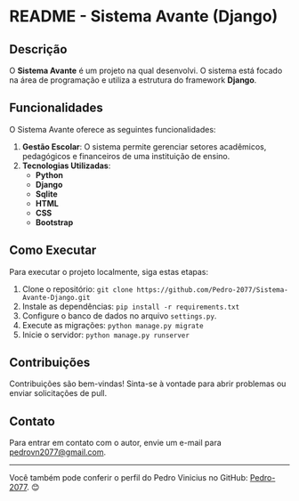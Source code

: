# README - Sistema Avante (Django)

## Descrição
O **Sistema Avante** é um projeto na qual desenvolvi. O sistema está focado na área de programação e utiliza a estrutura do framework **Django**.

## Funcionalidades
O Sistema Avante oferece as seguintes funcionalidades:

1. **Gestão Escolar**: O sistema permite gerenciar setores acadêmicos, pedagógicos e financeiros de uma instituição de ensino.
2. **Tecnologias Utilizadas**:
   - **Python**
   - **Django**
   - **Sqlite**
   - **HTML**
   - **CSS**
   - **Bootstrap**

## Como Executar
Para executar o projeto localmente, siga estas etapas:

1. Clone o repositório: `git clone https://github.com/Pedro-2077/Sistema-Avante-Django.git`
2. Instale as dependências: `pip install -r requirements.txt`
3. Configure o banco de dados no arquivo `settings.py`.
4. Execute as migrações: `python manage.py migrate`
5. Inicie o servidor: `python manage.py runserver`

## Contribuições
Contribuições são bem-vindas! Sinta-se à vontade para abrir problemas ou enviar solicitações de pull.

## Contato
Para entrar em contato com o autor, envie um e-mail para pedrovn2077@gmail.com.

---

Você também pode conferir o perfil do Pedro Vinicius no GitHub: [Pedro-2077](https://github.com/Pedro-2077/). 😊




